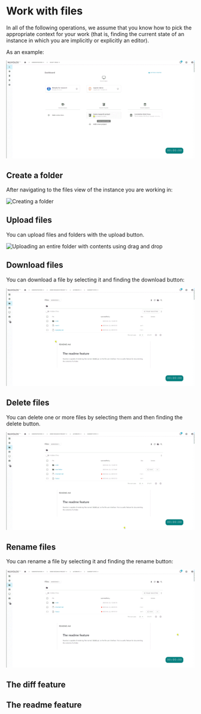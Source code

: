 # Work with files

In all of the following operations, we assume that you know how to pick the appropriate context for your work \(that is, finding the current state of an instance in which you are implicitly or explicitly an editor\).

As an example:

![Finding files in a specific instance](../../.gitbook/assets/pick_context_ed.gif)

## Create a folder

After navigating to the files view of the instance you are working in:

![Creating a folder](../../.gitbook/assets/create_folder_ed.gif)

## Upload files

You can upload files and folders with the upload button.

![Uploading an entire folder with contents using drag and drop](../../.gitbook/assets/upload_folder_ed.gif)

## Download files

You can download a file by selecting it and finding the download button:

![Downloading a file](../../.gitbook/assets/download_file_ed%20%281%29.gif)

## Delete files

You can delete one or more files by selecting them and then finding the delete button.

![Deleting a folder](../../.gitbook/assets/delete_folder_ed.gif)

## Rename files

You can rename a file by selecting it and finding the rename button:

![Renaming a file](../../.gitbook/assets/rename_file_ed.gif)

## The diff feature



## The readme feature



## 











